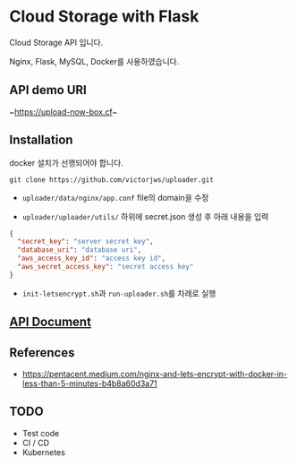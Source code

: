# Cloud Storage with Flask
Cloud Storage API 입니다.

Nginx, Flask, MySQL, Docker를 사용하였습니다.

## API demo URI
~https://upload-now-box.cf~

## Installation
docker 설치가 선행되어야 합니다.
```commandline
git clone https://github.com/victorjws/uploader.git
```

+ `uploader/data/nginx/app.conf` file의 domain을 수정

+ `uploader/uploader/utils/` 하위에 secret.json 생성 후 아래 내용을 입력
```json
{
  "secret_key": "server secret key",
  "database_uri": "database uri",
  "aws_access_key_id": "access key id",
  "aws_secret_access_key": "secret access key"
}
```

+ `init-letsencrypt.sh`과 `run-uploader.sh`를 차례로 실행

## [API Document](API_doc.md)

## References
+ https://pentacent.medium.com/nginx-and-lets-encrypt-with-docker-in-less-than-5-minutes-b4b8a60d3a71


## TODO
+ Test code
+ CI / CD
+ Kubernetes
